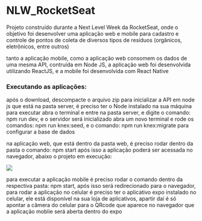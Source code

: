 # NLW_RocketSeat

Projeto construído durante a Next Level Week da RocketSeat, onde o objetivo foi desenvolver uma aplicação
web e mobile para cadastro e controle de pontos de coleta de diversos tipos de resíduos (orgânicos, eletrônicos, entre outros)

tanto a aplicação mobile, como a aplicação web consomem os dados de uma mesma API, contruída em Node JS,
a aplicação web foi desenvolvida utilizando ReactJS, e a mobile foi desenvolvida com React Native

### Executando as aplicações:

após o download, descompacte o arquivo zip
para inicializar a API em node js que está na pasta server, é preciso ter o Node instalado na sua máquina
para executar abra o terminal e entre na pasta server, e digite o comando: npm run dev, e o servidor será inicializado
abra um novo terminal e rode os comandos: npm run knex:seed, e o comando: npm run knex:migrate para configurar a base de dados

na aplicação web, que está dentro da pasta web, é preciso rodar dentro da pasta o comando: npm start
após isso a aplicação poderá ser acessada no navegador, abaixo o projeto em execução:

![](20200707_183806.gif)

para executar a aplicação mobile é preciso rodar o comando dentro da respectiva pasta: npm start, após isso será 
redirecionado para o navegador, para rodar a aplicação no celular é preciso ter o aplicativo expo instalado no celular,
ele está disponível na sua loja de aplicativos, apartir daí é só apontar a câmera do celular para o QRcode 
que aparece no navegador que a aplicação moblie será aberta dentro do expo
